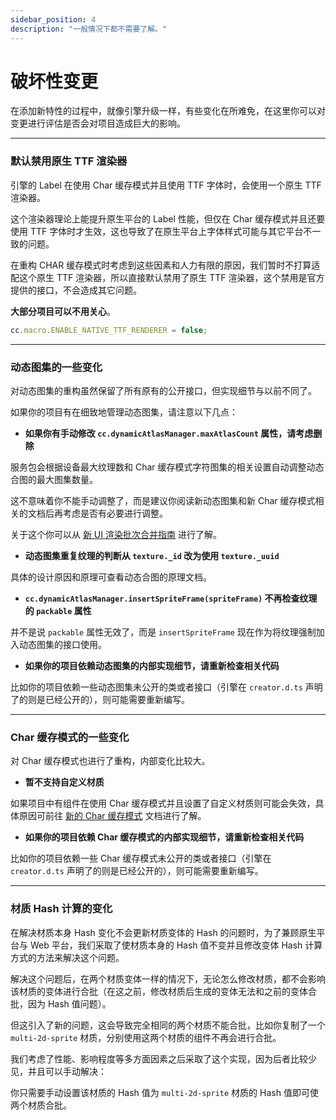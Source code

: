 ```yaml
---
sidebar_position: 4
description: "一般情况下都不需要了解。"
---
```


# 破坏性变更

在添加新特性的过程中，就像引擎升级一样，有些变化在所难免，在这里你可以对变更进行评估是否会对项目造成巨大的影响。

---
### 默认禁用原生 TTF 渲染器

引擎的 Label 在使用 Char 缓存模式并且使用 TTF 字体时，会使用一个原生 TTF 渲染器。

这个渲染器理论上能提升原生平台的 Label 性能，但仅在 Char 缓存模式并且还要使用 TTF 字体时才生效，这也导致了在原生平台上字体样式可能与其它平台不一致的问题。

在重构 CHAR 缓存模式时考虑到这些因素和人力有限的原因，我们暂时不打算适配这个原生 TTF 渲染器，所以直接默认禁用了原生 TTF 渲染器，这个禁用是官方提供的接口，不会造成其它问题。

**大部分项目可以不用关心**。

```js
cc.macro.ENABLE_NATIVE_TTF_RENDERER = false;
```

---
### 动态图集的一些变化

对动态图集的重构虽然保留了所有原有的公开接口，但实现细节与以前不同了。

如果你的项目有在细致地管理动态图集，请注意以下几点：

- **如果你有手动修改 `cc.dynamicAtlasManager.maxAtlasCount` 属性，请考虑删除**

服务包会根据设备最大纹理数和 Char 缓存模式字符图集的相关设置自动调整动态合图的最大图集数量。

这不意味着你不能手动调整了，而是建议你阅读新动态图集和新 Char 缓存模式相关的文档后再考虑是否有必要进行调整。

关于这个你可以从 [新 UI 渲染批次合并指南](./batcher-guide.md) 进行了解。

- **动态图集重复纹理的判断从 `texture._id` 改为使用 `texture._uuid`**

具体的设计原因和原理可查看动态合图的原理文档。

- **`cc.dynamicAtlasManager.insertSpriteFrame(spriteFrame)` 不再检查纹理的 `packable` 属性**

并不是说 `packable` 属性无效了，而是 `insertSpriteFrame` 现在作为将纹理强制加入动态图集的接口使用。

- **如果你的项目依赖动态图集的内部实现细节，请重新检查相关代码**

比如你的项目依赖一些动态图集未公开的类或者接口（引擎在 `creator.d.ts` 声明了的则是已经公开的），则可能需要重新编写。

---
### Char 缓存模式的一些变化

对 Char 缓存模式也进行了重构，内部变化比较大。

- **暂不支持自定义材质**

如果项目中有组件在使用 Char 缓存模式并且设置了自定义材质则可能会失效，具体原因可前往 [新的 Char 缓存模式](../user-guide/text-render/text-char-mode.md) 文档进行了解。

- **如果你的项目依赖 Char 缓存模式的内部实现细节，请重新检查相关代码**

比如你的项目依赖一些 Char 缓存模式未公开的类或者接口（引擎在 `creator.d.ts` 声明了的则是已经公开的），则可能需要重新编写。

---
### 材质 Hash 计算的变化

在解决材质本身 Hash 变化不会更新材质变体的 Hash 的问题时，为了兼顾原生平台与 Web 平台，我们采取了使材质本身的 Hash 值不变并且修改变体 Hash 计算方式的方法来解决这个问题。

解决这个问题后，在两个材质变体一样的情况下，无论怎么修改材质，都不会影响该材质的变体进行合批（在这之前，修改材质后生成的变体无法和之前的变体合批，因为 Hash 值问题）。

但这引入了新的问题，这会导致完全相同的两个材质不能合批，比如你复制了一个 `multi-2d-sprite` 材质，分别使用这两个材质的组件不再会进行合批。

我们考虑了性能、影响程度等多方面因素之后采取了这个实现，因为后者比较少见，并且可以手动解决：

你只需要手动设置该材质的 Hash 值为 `multi-2d-sprite` 材质的 Hash 值即可使两个材质合批。

